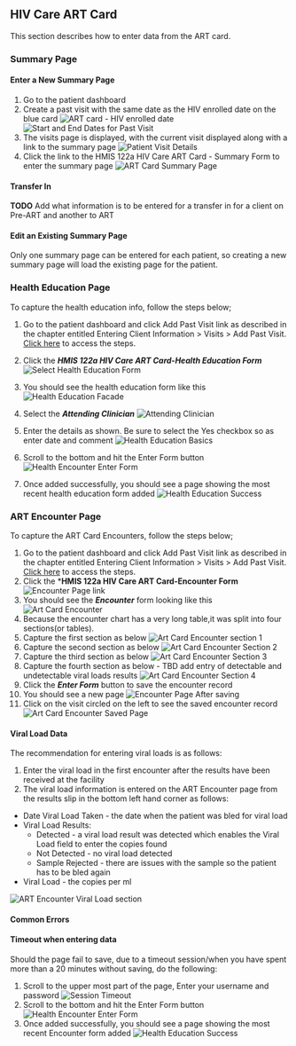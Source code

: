 ## HIV Care ART Card 
This section describes how to enter data from the ART card.
### Summary Page
#### Enter a New Summary Page
1. Go to the patient dashboard 
2. Create a past visit with the same date as the HIV enrolled date on the blue card
![ART card - HIV enrolled date](images/art_card_hiv_enrolled_date.jpg)
![Start and End Dates for Past Visit](images/enter_start_and_end_date_for_new_past_visit.png)
3. The visits page is displayed, with the current visit displayed along with a link to the summary page
![Patient Visit Details](images/patient_visit_details.png)
4.  Click the link to the HMIS 122a HIV Care ART Card - Summary Form to enter the summary page 
![ART Card Summary Page](images/art_card_new.png)
#### Transfer In
**TODO** Add what information is to be entered for a transfer in for a client on Pre-ART and another to ART 
#### Edit an Existing Summary Page
Only one summary page can be entered for each patient, so creating a new summary page will load the existing page for the patient.  

### Health Education Page
To capture the health education info, follow the steps below;
1. Go to the patient dashboard and click Add Past Visit link as described in the chapter entitled  Entering Client Information > Visits > Add Past Visit. [Click here](data_entry.md) to access the steps.
2. Click the ***HMIS 122a HIV Care ART Card-Health Education Form***![Select Health Education Form](images/select_health_education.png)
2. You should see the health education form like this![Health Education Facade](images/art_card_health_education_facade.png)

3. Select the ***Attending Clinician*** ![Attending Clinician](images/select_attending_clinician.png)
4. Enter the details as shown. Be sure to select the Yes checkbox so as enter date and comment ![Health Education Basics](images/art_card_health_education_basics.png)
5. Scroll to the bottom and hit the Enter Form button![Health Encounter Enter Form](images/art_card_health_education_enter_button.png)
6. Once added successfully, you should see a page showing the most recent health education form added ![Health Education Success](images/art_card_health_education_success.png)

### ART Encounter Page 
To capture the ART Card Encounters, follow the steps below;
1. Go to the patient dashboard and click Add Past Visit link as described in the chapter entitled  Entering Client Information > Visits > Add Past Visit. [Click here](data_entry.md) to access the steps.
2. Click the ***HMIS 122a HIV Care ART Card-Encounter Form** ![Encounter Page link](images/select_art_card_encounter.png)
2. You should see the ***Encounter*** form looking like this ![Art Card Encounter](images/art_card_encounter_facade.png)
3. Because the encounter chart has a very long table,it was split into four sections(or tables). 
4. Capture the first section as below ![Art Card Encounter section 1](images/art_card_encounter_section_1.png)
5. Capture the second section as below ![Art Card Encounter Section 2](images/art_card_encounter_section_2.png)
6. Capture the third section as below ![Art Card Encounter Section 3](images/art_card_encounter_section_3.png)
7. Capture the fourth section as below - TBD add entry of detectable and undetectable viral loads results  ![Art Card Encounter Section 4](images/art_card_encounter_section_4.png)
8. Click the ***Enter Form*** button to save the encounter record
9. You should see a new page ![Encounter Page After saving](images/art_card_encounter_page_after_saving.png)
10. Click on the visit circled on the left to see the saved encounter record ![Art Card Encounter Saved Page](images/art_card_encounter_saved_page.png)

#### Viral Load Data 
The recommendation for entering viral loads is as follows:
1. Enter the viral load in the first encounter after the results have been received at the facility 
2. The viral load information is entered on the ART Encounter page from the results slip in the bottom left hand corner as follows:
  * Date Viral Load Taken - the date when the patient was bled for viral load 
  * Viral Load Results:
    * Detected - a viral load result was detected which enables the Viral Load field to enter the copies found 
    * Not Detected - no viral load detected 
    * Sample Rejected - there are issues with the sample so the patient has to be bled again 
  * Viral Load - the copies per ml

![ART Encounter Viral Load section](/assets/viral-load-art-encounter.png)

#### Common Errors
#### Timeout when entering data 
Should the page fail to save, due to a timeout session/when you have spent more than a 20 minutes without saving, do the following: 
1. Scroll to the upper most part of the page,
Enter your username and password ![Session Timeout](images/art_card_health_education_session_timeout.png)
2. Scroll to the bottom and hit the Enter Form button![Health Encounter Enter Form](images/art_card_health_education_enter_button.png)
3. Once added successfully, you should see a page showing the most recent Encounter form added ![Health Education Success](images/art_card_health_education_success.png)